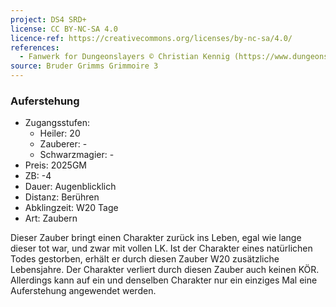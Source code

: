 ```yaml
---
project: DS4 SRD+
license: CC BY-NC-SA 4.0
licence-ref: https://creativecommons.org/licenses/by-nc-sa/4.0/
references: 
  - Fanwerk for Dungeonslayers © Christian Kennig (https://www.dungeonslayers.net/)
source: Bruder Grimms Grimmoire 3
---
```


### Auferstehung

- Zugangsstufen:
  - Heiler: 20
  - Zauberer: -
  - Schwarzmagier: -
- Preis: 2025GM
- ZB: -4
- Dauer: Augenblicklich
- Distanz: Berühren
- Abklingzeit: W20 Tage
- Art: Zaubern

Dieser Zauber bringt einen Charakter zurück ins Leben, egal wie lange dieser tot war, und zwar mit vollen LK. Ist der Charakter eines natürlichen Todes gestorben, erhält er durch diesen Zauber W20 zusätzliche Lebensjahre. Der Charakter verliert durch diesen Zauber auch keinen KÖR. Allerdings kann auf ein und denselben Charakter nur ein einziges Mal eine Auferstehung angewendet werden.

